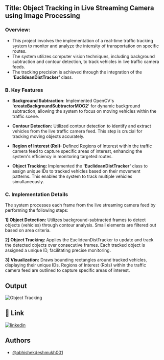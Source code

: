 ## Title: Object Tracking in Live Streaming Camera using Image Processing

### Overview:
* This project involves the implementation of a real-time traffic tracking system to monitor and analyze the intensity of transportation on specific routes. 
* The system utilizes computer vision techniques, including background subtraction and contour detection, to track vehicles in live traffic camera feeds. 
* The tracking precision is achieved through the integration of the **'EuclideanDistTracker'** class.


### B. Key Features
* **Background Subtraction:** Implemented OpenCV's **'createBackgroundSubtractorMOG2'** for dynamic background subtraction, allowing the system to focus on moving vehicles within the traffic scene.

* **Contour Detection:** Utilized contour detection to identify and extract vehicles from the live traffic camera feed. This step is crucial for tracking moving objects accurately.

* **Region of Interest (RoI):** Defined Regions of Interest within the traffic camera feed to capture specific areas of interest, enhancing the system's efficiency in monitoring targeted routes.

* **Object Tracking:** Implemented the **'EuclideanDistTracker'** class to assign unique IDs to tracked vehicles based on their movement patterns. This enables the system to track multiple vehicles simultaneously.

### C. Implementation Details
The system processes each frame from the live streaming camera feed by performing the following steps:

**1] Object Detection:** Utilizes background-subtracted frames to detect objects (vehicles) through contour analysis. Small elements are filtered out based on area criteria.

**2] Object Tracking:** Applies the EuclideanDistTracker to update and track the detected objects over consecutive frames. Each tracked object is assigned a unique ID, facilitating precise monitoring.

**3] Visualization:** Draws bounding rectangles around tracked vehicles, displaying their unique IDs. Regions of Interest (RoIs) within the traffic camera feed are outlined to capture specific areas of interest.


## Output

![Object Tracking](https://github.com/abhishekdeshmukh001/Object-Tracking-in-Live-Streaming-Camera-using-Image-Processing/blob/main/Object%20Track%20Live%20Stream.gif)


## 🔗 Link
[![linkedin](https://img.shields.io/badge/linkedin-0A66C2?style=for-the-badge&logo=linkedin&logoColor=white)](https://www.linkedin.com/in/abhishek-sachin-deshmukh/)


## Authors

- [@abhishekdeshmukh001](https://github.com/abhishekdeshmukh001)
